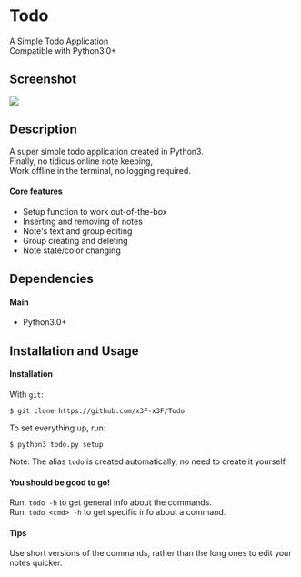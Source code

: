 # Todo
A Simple Todo Application\
Compatible with Python3.0+

## Screenshot
![](https://i.imgur.com/Ai3cSF5.png)

## Description
A super simple todo application created in Python3.\
Finally, no tidious online note keeping,\
Work offline in the terminal, no logging required.

#### Core features
* Setup function to work out-of-the-box
* Inserting and removing of notes
* Note's text and group editing
* Group creating and deleting
* Note state/color changing

## Dependencies
#### Main
* Python3.0+

## Installation and Usage

#### Installation
With `git`:
```shell
$ git clone https://github.com/x3F-x3F/Todo
```
To set everything up, run:
```shell
$ python3 todo.py setup
```
Note: The alias `todo` is created automatically, no need to create it yourself.

#### You should be good to go!
Run: `todo -h` to get general info about the commands.\
Run: `todo <cmd> -h` to get specific info about a command.

#### Tips
Use short versions of the commands, rather than the long ones to edit your notes quicker.

